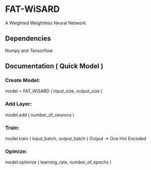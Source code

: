 # FAT-WiSARD
A Weighted Weightless Neural Network.

## Dependencies
Numpy and Tensorflow

## Documentation ( Quick Model )
### Create Model:
  model = FAT_WiSARD ( input_size, output_size )
### Add Layer:
  model.add ( number_of_neurons )
### Train:
  model.train ( input_batch, output_batch ) Output -> One Hot Encoded
### Opimize:
  model.optimize ( learning_rate, number_of_epochs )
